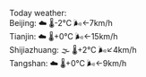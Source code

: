 Today weather:  
Beijing: ☁️ 🌡️-2°C 🌬️←7km/h  
Tianjin: ☁️ 🌡️+0°C 🌬️←15km/h  
Shijiazhuang: 🌫  🌡️+2°C 🌬️↙4km/h  
Tangshan: ☁️ 🌡️+0°C 🌬️←9km/h  
